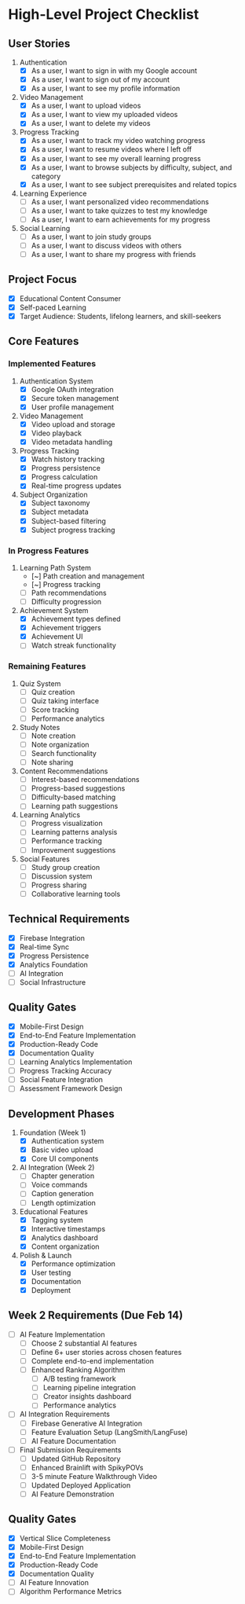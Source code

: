 # High-Level Project Checklist

## User Stories
1. Authentication
   - [x] As a user, I want to sign in with my Google account
   - [x] As a user, I want to sign out of my account
   - [x] As a user, I want to see my profile information

2. Video Management
   - [x] As a user, I want to upload videos
   - [x] As a user, I want to view my uploaded videos
   - [x] As a user, I want to delete my videos

3. Progress Tracking
   - [x] As a user, I want to track my video watching progress
   - [x] As a user, I want to resume videos where I left off
   - [x] As a user, I want to see my overall learning progress
   - [x] As a user, I want to browse subjects by difficulty, subject, and category
   - [x] As a user, I want to see subject prerequisites and related topics

4. Learning Experience
   - [ ] As a user, I want personalized video recommendations
   - [ ] As a user, I want to take quizzes to test my knowledge
   - [ ] As a user, I want to earn achievements for my progress

5. Social Learning
   - [ ] As a user, I want to join study groups
   - [ ] As a user, I want to discuss videos with others
   - [ ] As a user, I want to share my progress with friends

## Project Focus
- [x] Educational Content Consumer
- [x] Self-paced Learning
- [x] Target Audience: Students, lifelong learners, and skill-seekers

## Core Features

### Implemented Features
1. Authentication System
   - [x] Google OAuth integration
   - [x] Secure token management
   - [x] User profile management

2. Video Management
   - [x] Video upload and storage
   - [x] Video playback
   - [x] Video metadata handling

3. Progress Tracking
   - [x] Watch history tracking
   - [x] Progress persistence
   - [x] Progress calculation
   - [x] Real-time progress updates

4. Subject Organization
   - [x] Subject taxonomy
   - [x] Subject metadata
   - [x] Subject-based filtering
   - [x] Subject progress tracking

### In Progress Features
1. Learning Path System
   - [~] Path creation and management
   - [~] Progress tracking
   - [ ] Path recommendations
   - [ ] Difficulty progression

2. Achievement System
   - [x] Achievement types defined
   - [x] Achievement triggers
   - [x] Achievement UI
   - [ ] Watch streak functionality

### Remaining Features
1. Quiz System
   - [ ] Quiz creation
   - [ ] Quiz taking interface
   - [ ] Score tracking
   - [ ] Performance analytics

2. Study Notes
   - [ ] Note creation
   - [ ] Note organization
   - [ ] Search functionality
   - [ ] Note sharing

3. Content Recommendations
   - [ ] Interest-based recommendations
   - [ ] Progress-based suggestions
   - [ ] Difficulty-based matching
   - [ ] Learning path suggestions

4. Learning Analytics
   - [ ] Progress visualization
   - [ ] Learning patterns analysis
   - [ ] Performance tracking
   - [ ] Improvement suggestions

5. Social Features
   - [ ] Study group creation
   - [ ] Discussion system
   - [ ] Progress sharing
   - [ ] Collaborative learning tools

## Technical Requirements
- [x] Firebase Integration
- [x] Real-time Sync
- [x] Progress Persistence
- [x] Analytics Foundation
- [ ] AI Integration
- [ ] Social Infrastructure

## Quality Gates
- [x] Mobile-First Design
- [x] End-to-End Feature Implementation
- [x] Production-Ready Code
- [x] Documentation Quality
- [ ] Learning Analytics Implementation
- [ ] Progress Tracking Accuracy
- [ ] Social Feature Integration
- [ ] Assessment Framework Design

## Development Phases
1. Foundation (Week 1)
   - [x] Authentication system
   - [x] Basic video upload
   - [x] Core UI components

2. AI Integration (Week 2)
   - [ ] Chapter generation
   - [ ] Voice commands
   - [ ] Caption generation
   - [ ] Length optimization

3. Educational Features
   - [x] Tagging system
   - [x] Interactive timestamps
   - [x] Analytics dashboard
   - [x] Content organization

4. Polish & Launch
   - [x] Performance optimization
   - [x] User testing
   - [x] Documentation
   - [x] Deployment

## Week 2 Requirements (Due Feb 14)
- [ ] AI Feature Implementation
  - [ ] Choose 2 substantial AI features
  - [ ] Define 6+ user stories across chosen features
  - [ ] Complete end-to-end implementation
  - [ ] Enhanced Ranking Algorithm
    - [ ] A/B testing framework
    - [ ] Learning pipeline integration
    - [ ] Creator insights dashboard
    - [ ] Performance analytics

- [ ] AI Integration Requirements
  - [ ] Firebase Generative AI Integration
  - [ ] Feature Evaluation Setup (LangSmith/LangFuse)
  - [ ] AI Feature Documentation

- [ ] Final Submission Requirements
  - [ ] Updated GitHub Repository
  - [ ] Enhanced Brainlift with SpikyPOVs
  - [ ] 3-5 minute Feature Walkthrough Video
  - [ ] Updated Deployed Application
  - [ ] AI Feature Demonstration

## Quality Gates
- [x] Vertical Slice Completeness
- [x] Mobile-First Design
- [x] End-to-End Feature Implementation
- [x] Production-Ready Code
- [x] Documentation Quality
- [ ] AI Feature Innovation
- [ ] Algorithm Performance Metrics